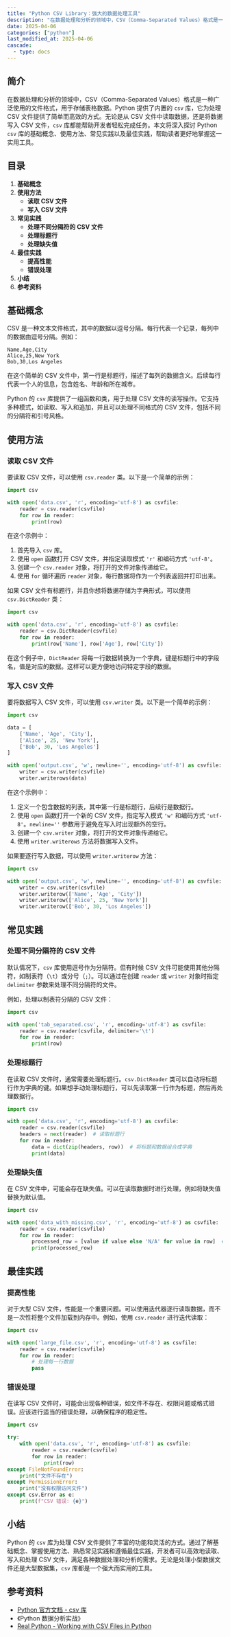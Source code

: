 ```yaml
---
title: "Python CSV Library：强大的数据处理工具"
description: "在数据处理和分析的领域中，CSV（Comma-Separated Values）格式是一种广泛使用的文件格式，用于存储表格数据。Python 提供了内置的 `csv` 库，它为处理 CSV 文件提供了简单而高效的方式。无论是从 CSV 文件中读取数据，还是将数据写入 CSV 文件，`csv` 库都能帮助开发者轻松完成任务。本文将深入探讨 Python `csv` 库的基础概念、使用方法、常见实践以及最佳实践，帮助读者更好地掌握这一实用工具。"
date: 2025-04-06
categories: ["python"]
last_modified_at: 2025-04-06
cascade:
  - type: docs
---
```



## 简介
在数据处理和分析的领域中，CSV（Comma-Separated Values）格式是一种广泛使用的文件格式，用于存储表格数据。Python 提供了内置的 `csv` 库，它为处理 CSV 文件提供了简单而高效的方式。无论是从 CSV 文件中读取数据，还是将数据写入 CSV 文件，`csv` 库都能帮助开发者轻松完成任务。本文将深入探讨 Python `csv` 库的基础概念、使用方法、常见实践以及最佳实践，帮助读者更好地掌握这一实用工具。

<!-- more -->
## 目录
1. **基础概念**
2. **使用方法**
    - **读取 CSV 文件**
    - **写入 CSV 文件**
3. **常见实践**
    - **处理不同分隔符的 CSV 文件**
    - **处理标题行**
    - **处理缺失值**
4. **最佳实践**
    - **提高性能**
    - **错误处理**
5. **小结**
6. **参考资料**

## 基础概念
CSV 是一种文本文件格式，其中的数据以逗号分隔。每行代表一个记录，每列中的数据由逗号分隔。例如：
```
Name,Age,City
Alice,25,New York
Bob,30,Los Angeles
```
在这个简单的 CSV 文件中，第一行是标题行，描述了每列的数据含义。后续每行代表一个人的信息，包含姓名、年龄和所在城市。

Python 的 `csv` 库提供了一组函数和类，用于处理 CSV 文件的读写操作。它支持多种模式，如读取、写入和追加，并且可以处理不同格式的 CSV 文件，包括不同的分隔符和引号风格。

## 使用方法

### 读取 CSV 文件
要读取 CSV 文件，可以使用 `csv.reader` 类。以下是一个简单的示例：
```python
import csv

with open('data.csv', 'r', encoding='utf-8') as csvfile:
    reader = csv.reader(csvfile)
    for row in reader:
        print(row)
```
在这个示例中：
1. 首先导入 `csv` 库。
2. 使用 `open` 函数打开 CSV 文件，并指定读取模式 `'r'` 和编码方式 `'utf-8'`。
3. 创建一个 `csv.reader` 对象，将打开的文件对象传递给它。
4. 使用 `for` 循环遍历 `reader` 对象，每行数据将作为一个列表返回并打印出来。

如果 CSV 文件有标题行，并且你想将数据存储为字典形式，可以使用 `csv.DictReader` 类：
```python
import csv

with open('data.csv', 'r', encoding='utf-8') as csvfile:
    reader = csv.DictReader(csvfile)
    for row in reader:
        print(row['Name'], row['Age'], row['City'])
```
在这个例子中，`DictReader` 将每一行数据转换为一个字典，键是标题行中的字段名，值是对应的数据。这样可以更方便地访问特定字段的数据。

### 写入 CSV 文件
要将数据写入 CSV 文件，可以使用 `csv.writer` 类。以下是一个简单的示例：
```python
import csv

data = [
    ['Name', 'Age', 'City'],
    ['Alice', 25, 'New York'],
    ['Bob', 30, 'Los Angeles']
]

with open('output.csv', 'w', newline='', encoding='utf-8') as csvfile:
    writer = csv.writer(csvfile)
    writer.writerows(data)
```
在这个示例中：
1. 定义一个包含数据的列表，其中第一行是标题行，后续行是数据行。
2. 使用 `open` 函数打开一个新的 CSV 文件，指定写入模式 `'w'` 和编码方式 `'utf-8'`。`newline=''` 参数用于避免在写入时出现额外的空行。
3. 创建一个 `csv.writer` 对象，将打开的文件对象传递给它。
4. 使用 `writer.writerows` 方法将数据写入文件。

如果要逐行写入数据，可以使用 `writer.writerow` 方法：
```python
import csv

with open('output.csv', 'w', newline='', encoding='utf-8') as csvfile:
    writer = csv.writer(csvfile)
    writer.writerow(['Name', 'Age', 'City'])
    writer.writerow(['Alice', 25, 'New York'])
    writer.writerow(['Bob', 30, 'Los Angeles'])
```

## 常见实践

### 处理不同分隔符的 CSV 文件
默认情况下，`csv` 库使用逗号作为分隔符。但有时候 CSV 文件可能使用其他分隔符，如制表符（`\t`）或分号（`;`）。可以通过在创建 `reader` 或 `writer` 对象时指定 `delimiter` 参数来处理不同分隔符的文件。

例如，处理以制表符分隔的 CSV 文件：
```python
import csv

with open('tab_separated.csv', 'r', encoding='utf-8') as csvfile:
    reader = csv.reader(csvfile, delimiter='\t')
    for row in reader:
        print(row)
```

### 处理标题行
在读取 CSV 文件时，通常需要处理标题行。`csv.DictReader` 类可以自动将标题行作为字典的键。如果想手动处理标题行，可以先读取第一行作为标题，然后再处理数据行。

```python
import csv

with open('data.csv', 'r', encoding='utf-8') as csvfile:
    reader = csv.reader(csvfile)
    headers = next(reader)  # 读取标题行
    for row in reader:
        data = dict(zip(headers, row))  # 将标题和数据组合成字典
        print(data)
```

### 处理缺失值
在 CSV 文件中，可能会存在缺失值。可以在读取数据时进行处理，例如将缺失值替换为默认值。

```python
import csv

with open('data_with_missing.csv', 'r', encoding='utf-8') as csvfile:
    reader = csv.reader(csvfile)
    for row in reader:
        processed_row = [value if value else 'N/A' for value in row]  # 将空值替换为 'N/A'
        print(processed_row)
```

## 最佳实践

### 提高性能
对于大型 CSV 文件，性能是一个重要问题。可以使用迭代器逐行读取数据，而不是一次性将整个文件加载到内存中。例如，使用 `csv.reader` 进行迭代读取：
```python
import csv

with open('large_file.csv', 'r', encoding='utf-8') as csvfile:
    reader = csv.reader(csvfile)
    for row in reader:
        # 处理每一行数据
        pass
```

### 错误处理
在读写 CSV 文件时，可能会出现各种错误，如文件不存在、权限问题或格式错误。应该进行适当的错误处理，以确保程序的稳定性。

```python
import csv

try:
    with open('data.csv', 'r', encoding='utf-8') as csvfile:
        reader = csv.reader(csvfile)
        for row in reader:
            print(row)
except FileNotFoundError:
    print("文件不存在")
except PermissionError:
    print("没有权限访问文件")
except csv.Error as e:
    print(f"CSV 错误: {e}")
```

## 小结
Python 的 `csv` 库为处理 CSV 文件提供了丰富的功能和灵活的方式。通过了解基础概念、掌握使用方法、熟悉常见实践和遵循最佳实践，开发者可以高效地读取、写入和处理 CSV 文件，满足各种数据处理和分析的需求。无论是处理小型数据文件还是大型数据集，`csv` 库都是一个强大而实用的工具。

## 参考资料
- [Python 官方文档 - csv 库](https://docs.python.org/3/library/csv.html)
- 《Python 数据分析实战》
- [Real Python - Working with CSV Files in Python](https://realpython.com/python-csv/)